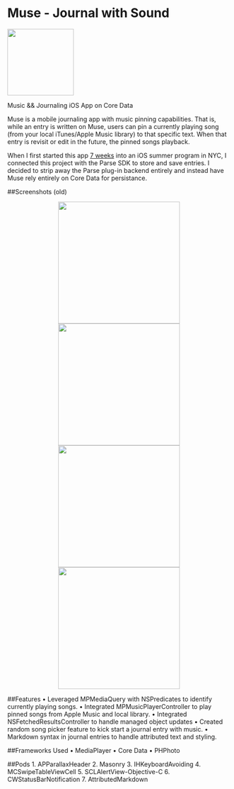 
# <a style="text-decoration:none" href="http://www.musetheapp.com">Muse - Journal with Sound</a>

<a style="text-decoration:none" href="https://itunes.apple.com/app/id1044888483?aId=1001l5Yq&ct=app-website">
<img style="text-decoration:none;text-align:right" src="https://d2kfjaekmjmy1l.cloudfront.net/images/websites/public/app-store-black-on-color@2x-vd3eb32e86e4d.png" width="150"/></a>

Music && Journaling iOS App on Core Data 

Muse is a mobile journaling app with music pinning capabilities. That is, while an entry is written on Muse, users can pin a currently playing song (from your local iTunes/Apple Music library) to that specific text. When that entry is revisit or edit in the future, the pinned songs playback.

When I first started this app [7 weeks](http://leojkwan.com/2015/07/26/week-7-8-at-flatiron/) into an iOS summer program in NYC, I connected this project with the Parse SDK to store and save entries. I decided to strip away the Parse plug-in backend  entirely and instead have Muse rely entirely on Core Data for persistance. 

##Screenshots (old)

<div align="center">
<tr>
    <td>
        <img src="https://leokwanblog.files.wordpress.com/2015/10/home-screens3x.jpg" width="275" />
    </td>
    <td>
        <img src="https://leokwanblog.files.wordpress.com/2015/10/home-screens-copy3x.jpg" width="275" />
    </td>
</tr>
</div>

<div align="center">
<tr>
        <td>
        <img src="https://leokwanblog.files.wordpress.com/2015/10/home-screens-copy-23x.jpg" width="275" />
    </td>
        <td>
        <img src="https://leokwanblog.files.wordpress.com/2015/10/home-screens-copy-33x.jpg" width="275" />
    </td>
</tr>
</div>




##Features
	•	Leveraged MPMediaQuery with NSPredicates to identify currently playing songs.
	•	Integrated MPMusicPlayerController to play pinned songs from Apple Music and local library.
	•	Integrated NSFetchedResultsController to handle managed object updates
	•	Created random song picker feature to kick start a journal entry with music.
	•	Markdown syntax in journal entries to handle attributed text and styling.


##Frameworks Used
	•	MediaPlayer
	•	Core Data
	•	PHPhoto

##Pods
	1.	APParallaxHeader
	2.	Masonry
	3.	IHKeyboardAvoiding
	4.	MCSwipeTableViewCell
	5.	SCLAlertView-Objective-C
	6.	CWStatusBarNotification
	7.	AttributedMarkdown

